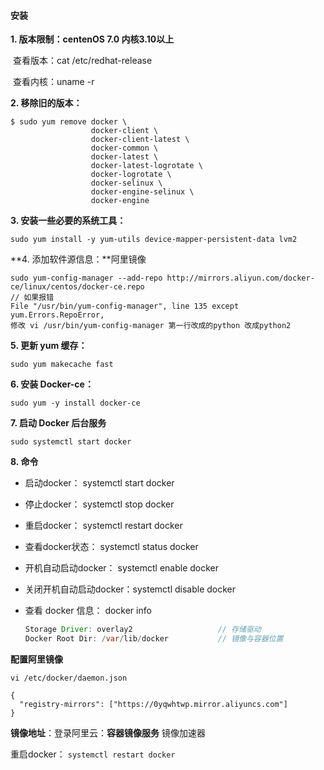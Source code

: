 #### 安装

**1. 版本限制：centenOS 7.0  内核3.10以上**

​    查看版本：cat  /etc/redhat-release

​    查看内核：uname -r

**2. 移除旧的版本：**

```
$ sudo yum remove docker \
                  docker-client \
                  docker-client-latest \
                  docker-common \
                  docker-latest \
                  docker-latest-logrotate \
                  docker-logrotate \
                  docker-selinux \
                  docker-engine-selinux \
                  docker-engine
```

**3. 安装一些必要的系统工具：**

```
sudo yum install -y yum-utils device-mapper-persistent-data lvm2
```

**4. 添加软件源信息：**阿里镜像

```
sudo yum-config-manager --add-repo http://mirrors.aliyun.com/docker-ce/linux/centos/docker-ce.repo
// 如果报错
File "/usr/bin/yum-config-manager", line 135 except yum.Errors.RepoError, 
修改 vi /usr/bin/yum-config-manager 第一行改成的python 改成python2
```

**5. 更新 yum 缓存：**

```
sudo yum makecache fast
```

**6. 安装 Docker-ce：**

```
sudo yum -y install docker-ce
```

**7. 启动 Docker 后台服务**

```
sudo systemctl start docker
```

**8. 命令**

- 启动docker： systemctl start docker

- 停止docker： systemctl stop docker

- 重启docker： systemctl restart docker

- 查看docker状态： systemctl status docker

- 开机自动启动docker： systemctl enable docker

- 关闭开机自动启动docker：systemctl disable docker

- 查看 docker 信息： docker info

  ```java
  Storage Driver: overlay2                   // 存储驱动
  Docker Root Dir: /var/lib/docker           // 镜像与容器位置
  ```

**配置阿里镜像**

`vi /etc/docker/daemon.json`

```
{
  "registry-mirrors": ["https://0yqwhtwp.mirror.aliyuncs.com"]
}
```

**镜像地址**：登录阿里云：**容器镜像服务** 镜像加速器 

重启docker： `systemctl restart docker`



